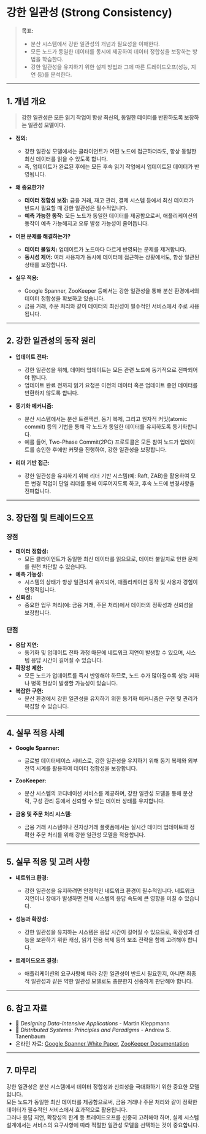 # 강한 일관성 (Strong Consistency)

> **목표:**  
> - 분산 시스템에서 강한 일관성의 개념과 필요성을 이해한다.  
> - 모든 노드가 동일한 데이터를 동시에 제공하여 데이터 정합성을 보장하는 방법을 학습한다.  
> - 강한 일관성을 유지하기 위한 설계 방법과 그에 따른 트레이드오프(성능, 지연 등)를 분석한다.

---

## 1. 개념 개요

> **강한 일관성은 모든 읽기 작업이 항상 최신의, 동일한 데이터를 반환하도록 보장하는 일관성 모델이다.**

- **정의:**  
  - 강한 일관성 모델에서는 클라이언트가 어떤 노드에 접근하더라도, 항상 동일한 최신 데이터를 읽을 수 있도록 합니다.  
  - 즉, 업데이트가 완료된 후에는 모든 후속 읽기 작업에서 업데이트된 데이터가 반영됩니다.

- **왜 중요한가?**  
  - **데이터 정합성 보장:** 금융 거래, 재고 관리, 결제 시스템 등에서 최신 데이터가 반드시 필요할 때 강한 일관성은 필수적입니다.  
  - **예측 가능한 동작:** 모든 노드가 동일한 데이터를 제공함으로써, 애플리케이션의 동작이 예측 가능해지고 오류 발생 가능성이 줄어듭니다.

- **어떤 문제를 해결하는가?**  
  - **데이터 불일치:** 업데이트가 노드마다 다르게 반영되는 문제를 제거합니다.  
  - **동시성 제어:** 여러 사용자가 동시에 데이터에 접근하는 상황에서도, 항상 일관된 상태를 보장합니다.

- **실무 적용:**  
  - Google Spanner, ZooKeeper 등에서는 강한 일관성을 통해 분산 환경에서의 데이터 정합성을 확보하고 있습니다.  
  - 금융 거래, 주문 처리와 같이 데이터의 최신성이 필수적인 서비스에서 주로 사용됩니다.

---

## 2. 강한 일관성의 동작 원리

- **업데이트 전파:**  
  - 강한 일관성을 위해, 데이터 업데이트는 모든 관련 노드에 동기적으로 전파되어야 합니다.  
  - 업데이트 완료 전까지 읽기 요청은 이전의 데이터 혹은 업데이트 중인 데이터를 반환하지 않도록 합니다.

- **동기화 메커니즘:**  
  - 분산 시스템에서는 분산 트랜잭션, 동기 복제, 그리고 원자적 커밋(atomic commit) 등의 기법을 통해 각 노드가 동일한 데이터를 유지하도록 동기화합니다.
  - 예를 들어, Two-Phase Commit(2PC) 프로토콜은 모든 참여 노드가 업데이트를 승인한 후에만 커밋을 진행하여, 강한 일관성을 보장합니다.

- **리더 기반 접근:**  
  - 강한 일관성을 유지하기 위해 리더 기반 시스템(예: Raft, ZAB)을 활용하여 모든 변경 작업이 단일 리더를 통해 이루어지도록 하고, 후속 노드에 변경사항을 전파합니다.

---

## 3. 장단점 및 트레이드오프

### 장점
- **데이터 정합성:**  
  - 모든 클라이언트가 동일한 최신 데이터를 읽으므로, 데이터 불일치로 인한 문제를 원천 차단할 수 있습니다.
- **예측 가능성:**  
  - 시스템의 상태가 항상 일관되게 유지되어, 애플리케이션 동작 및 사용자 경험이 안정적입니다.
- **신뢰성:**  
  - 중요한 업무 처리(예: 금융 거래, 주문 처리)에서 데이터의 정확성과 신뢰성을 보장합니다.

### 단점
- **응답 지연:**  
  - 동기화 및 업데이트 전파 과정 때문에 네트워크 지연이 발생할 수 있으며, 시스템 응답 시간이 길어질 수 있습니다.
- **확장성 제한:**  
  - 모든 노드가 업데이트를 즉시 반영해야 하므로, 노드 수가 많아질수록 성능 저하나 병목 현상이 발생할 가능성이 있습니다.
- **복잡한 구현:**  
  - 분산 환경에서 강한 일관성을 유지하기 위한 동기화 메커니즘은 구현 및 관리가 복잡할 수 있습니다.

---

## 4. 실무 적용 사례

- **Google Spanner:**  
  - 글로벌 데이터베이스 서비스로, 강한 일관성을 유지하기 위해 동기 복제와 외부 전역 시계를 활용하여 데이터 정합성을 보장합니다.
  
- **ZooKeeper:**  
  - 분산 시스템의 코디네이션 서비스를 제공하며, 강한 일관성 모델을 통해 분산 락, 구성 관리 등에서 신뢰할 수 있는 데이터 상태를 유지합니다.
  
- **금융 및 주문 처리 시스템:**  
  - 금융 거래 시스템이나 전자상거래 플랫폼에서는 실시간 데이터 업데이트와 정확한 주문 처리를 위해 강한 일관성 모델을 적용합니다.

---

## 5. 실무 적용 및 고려 사항

- **네트워크 환경:**  
  - 강한 일관성을 유지하려면 안정적인 네트워크 환경이 필수적입니다. 네트워크 지연이나 장애가 발생하면 전체 시스템의 응답 속도에 큰 영향을 미칠 수 있습니다.
  
- **성능과 확장성:**  
  - 강한 일관성을 유지하는 시스템은 응답 시간이 길어질 수 있으므로, 확장성과 성능을 보완하기 위한 캐싱, 읽기 전용 복제 등의 보조 전략을 함께 고려해야 합니다.
  
- **트레이드오프 결정:**  
  - 애플리케이션의 요구사항에 따라 강한 일관성이 반드시 필요한지, 아니면 최종적 일관성과 같은 약한 일관성 모델로도 충분한지 신중하게 판단해야 합니다.

---

## 6. 참고 자료

- 📖 _Designing Data-Intensive Applications_ - Martin Kleppmann  
- 📖 _Distributed Systems: Principles and Paradigms_ - Andrew S. Tanenbaum  
- 온라인 자료: [Google Spanner White Paper](https://research.google/pubs/pub39966/), [ZooKeeper Documentation](https://zookeeper.apache.org/)

---

## 7. 마무리

강한 일관성은 분산 시스템에서 데이터 정합성과 신뢰성을 극대화하기 위한 중요한 모델입니다.  
모든 노드가 동일한 최신 데이터를 제공함으로써, 금융 거래나 주문 처리와 같이 정확한 데이터가 필수적인 서비스에서 효과적으로 활용됩니다.  
그러나 응답 지연, 확장성의 한계 등 트레이드오프를 신중히 고려해야 하며, 실제 시스템 설계에서는 서비스의 요구사항에 따라 적절한 일관성 모델을 선택하는 것이 중요합니다.